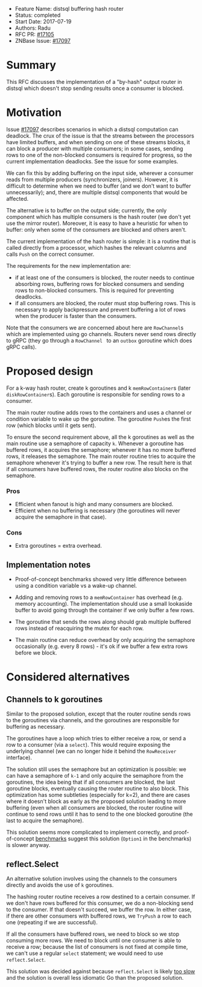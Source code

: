 - Feature Name: distsql buffering hash router
- Status: completed
- Start Date: 2017-07-19
- Authors: Radu
- RFC PR: [#17105](https://github.com/znbasedb/znbase/pull/17105)
- ZNBase Issue: [#17097](https://github.com/znbasedb/znbase/issues/17097)

# Summary

This RFC discusses the implementation of a "by-hash" output router in distsql
which doesn't stop sending results once a consumer is blocked.

# Motivation

Issue [#17097](https://github.com/znbasedb/znbase/issues/17097) describes
scenarios in which a distsql computation can deadlock. The crux of the issue is
that the streams between the processors have limited buffers, and when sending
on one of these streams blocks, it can block a producer with multiple consumers;
in some cases, sending rows to one of the non-blocked consumers is required for
progress, so the current implementation deadlocks. See the issue for some
examples.

We can fix this by adding buffering on the input side, wherever a consumer reads
from multiple producers (synchronizers, joiners). However, it is difficult to
determine when we need to buffer (and we don't want to buffer unnecessarily);
and, there are multiple distsql components that would be affected.

The alternative is to buffer on the output side; currently, the only component
which has multiple consumers is the hash router (we don't yet use the mirror
router). Moreover, it is easy to have a heuristic for when to buffer: only when
some of the consumers are blocked and others aren't.

The current implementation of the hash router is simple: it is a routine that is
called directly from a processor, which hashes the relevant columns and calls
`Push` on the correct consumer.

The requirements for the new implementation are:
 - if at least one of the consumers is blocked, the router needs to continue
   absorbing rows, buffering rows for blocked consumers and sending rows to
   non-blocked consumers. This is required for preventing deadlocks.
 - if all consumers are blocked, the router must stop buffering rows. This is
   necessary to apply backpressure and prevent buffering a lot of rows when the
   producer is faster than the consumers.

Note that the consumers we are concerned about here are `RowChannel`s which are
implemented using go channels. Routers never send rows directly to gRPC (they go
through a `RowChannel ` to an `outbox` goroutine which does gRPC calls).

# Proposed design

For a k-way hash router, create k goroutines and k `memRowContainer`s (later
`diskRowContainer`s). Each goroutine is responsible for sending rows to a
consumer.

The main router routine adds rows to the containers and uses a channel or
condition variable to wake up the goroutine. The goroutine `Push`es the first
row (which blocks until it gets sent).

To ensure the second requirement above, all the k goroutines as well as the main
routine use a semaphore of capacity `k`. Whenever a goroutine has buffered rows,
it acquires the semaphore; whenever it has no more buffered rows, it releases
the semaphore. The main router routine tries to acquire the semaphore whenever
it's trying to buffer a new row. The result here is that if all consumers have
buffered rows, the router routine also blocks on the semaphore.

### Pros

 - Efficient when fanout is high and many consumers are blocked.
 - Efficient when no buffering is necessary (the goroutines will never acquire
   the semaphore in that case).

### Cons

 - Extra goroutines = extra overhead.

## Implementation notes

 - Proof-of-concept benchmarks showed very little difference between using a
   condition variable vs a wake-up channel.
 
 - Adding and removing rows to a `memRowContainer` has overhead (e.g. memory
   accounting). The implementation should use a small lookaside buffer to avoid
   going through the container if we only buffer a few rows.

 - The goroutine that sends the rows along should grab multiple buffered rows
   instead of reacquiring the mutex for each row.

 - The main routine can reduce overhead by only acquiring the semaphore
   occasionally (e.g. every 8 rows) - it's ok if we buffer a few extra rows
   before we block.

# Considered alternatives

## Channels to k goroutines

Similar to the proposed solution, except that the router routine sends rows to
the goroutines via channels, and the goroutines are responsible for buffering as
necessary.

The goroutines have a loop which tries to either receive a row, or send a row to
a consumer (via a `select`). This would require exposing the underlying channel
(we can no longer hide it behind the `RowReceiver` interface).

The solution still uses the semaphore but an optimization is possible: we can
have a semaphore of `k-1` and only acquire the semaphore from the goroutines,
the idea being that if all consumers are blocked, the last goroutine blocks,
eventually causing the router routine to also block. This optimization has some
subtleties (especially for k=2), and there are cases where it doesn't block as
early as the proposed solution leading to more buffering (even when all
consumers are blocked, the router routine will continue to send rows until it
has to send to the one blocked goroutine (the last to acquire the semaphore).

This solution seems more complicated to implement correctly, and
proof-of-concept
[benchmarks](https://github.com/RaduBerinde/playground/tree/master/buffering_router)
suggest this solution (`Option1` in the benchmarks) is slower anyway.

## reflect.Select

An alternative solution involves using the channels to the consumers directly
and avoids the use of `k` goroutines.

The hashing router routine receives a row destined to a certain consumer. If we
don't have rows buffered for this consumer, we do a non-blocking send to the
consumer. If that doesn't succeed, we buffer the row. In either case, if there
are other consumers with buffered rows, we `TryPush` a row to each one
(repeating if we are successful).

If all the consumers have buffered rows, we need to block so we stop consuming
more rows. We need to block until one consumer is able to receive a row; because
the list of consumers is not fixed at compile time, we can't use a regular
`select` statement; we would need to use `reflect.Select`.

This solution was decided against because `reflect.Select` is likely [too
slow](https://stackoverflow.com/a/32342741/4019276) and the solution is overall
less idiomatic Go than the proposed solution.

